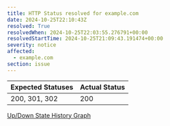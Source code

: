 ```yaml
---
title: HTTP Status resolved for example.com
date: 2024-10-25T22:10:43Z
resolved: True
resolvedWhen: 2024-10-25T22:03:55.276791+00:00
resolvedStartTime: 2024-10-25T21:09:43.191474+00:00
severity: notice
affected:
  - example.com
section: issue
---
```


| Expected Statuses | Actual Status  |
|-------------------|----------------|
| 200, 301, 302 | 200 |

[Up/Down State History Graph](example.com-http.html)